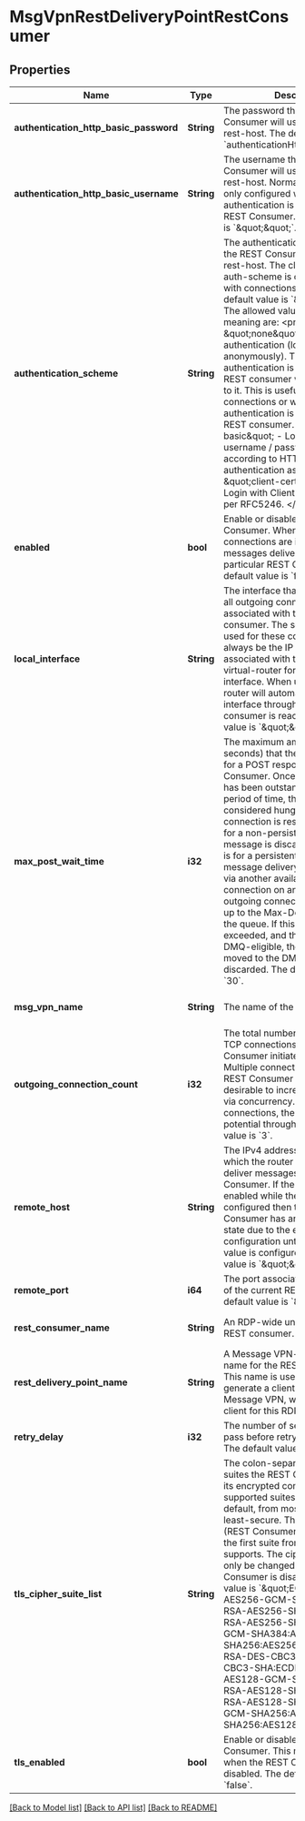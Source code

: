 # MsgVpnRestDeliveryPointRestConsumer

## Properties
Name | Type | Description | Notes
------------ | ------------- | ------------- | -------------
**authentication_http_basic_password** | **String** | The password that the REST Consumer will use to login to the rest-host. The default is to have no &#x60;authenticationHttpBasicPassword&#x60;. | [optional] [default to null]
**authentication_http_basic_username** | **String** | The username that the REST Consumer will use to login to the rest-host. Normally a username is only configured when basic authentication is selected for the REST Consumer. The default value is &#x60;\&quot;\&quot;&#x60;. | [optional] [default to null]
**authentication_scheme** | **String** | The authentication scheme used by the REST Consumer to login to the rest-host. The client-certificate auth-scheme is only compatible with connections using TLS. The default value is &#x60;\&quot;none\&quot;&#x60;. The allowed values and their meaning are:  &lt;pre&gt; \&quot;none\&quot; - Login with no authentication (login anonymously). This means no authentication is provided to the REST consumer when connecting to it. This is useful for anonymous connections or when no authentication is required by the REST consumer. \&quot;http-basic\&quot; - Login with simple username / password credentials according to HTTP Basic authentication as per RFC2616. \&quot;client-certificate\&quot; - Login with Client TLS certificate as per RFC5246. &lt;/pre&gt;  | [optional] [default to null]
**enabled** | **bool** | Enable or disable this REST Consumer. When disabled, no connections are initiated or messages delivered to this particular REST Consumer. The default value is &#x60;false&#x60;. | [optional] [default to null]
**local_interface** | **String** | The interface that will be used for all outgoing connections associated with the given REST consumer. The source IP address used for these connections will always be the IP address associated with the AD-enabled virtual-router for the specified interface. When unspecified the router will automatically choose an interface through which the REST consumer is reachable. The default value is &#x60;\&quot;\&quot;&#x60;. | [optional] [default to null]
**max_post_wait_time** | **i32** | The maximum amount of time (in seconds) that the router will wait for a POST response from the REST Consumer. Once a POST operation has been outstanding for this period of time, the request is considered hung and the TCP connection is reset. If this POST is for a non-persistent message, the message is discarded. If this POST is for a persistent message, then message delivery is re-attempted via another available outgoing connection on any available outgoing connection for that RDP, up to the Max-Delivery-Count on the queue. If this count is exceeded, and the message is DMQ-eligible, then this message is moved to the DMQ, otherwise it is discarded. The default value is &#x60;30&#x60;. | [optional] [default to null]
**msg_vpn_name** | **String** | The name of the Message VPN. | [optional] [default to null]
**outgoing_connection_count** | **i32** | The total number of concurrent TCP connections open to this REST Consumer initiated by the router. Multiple connections to a single REST Consumer are typically desirable to increase throughput via concurrency. The more connections, the higher the potential throughput. The default value is &#x60;3&#x60;. | [optional] [default to null]
**remote_host** | **String** | The IPv4 address or DNS name to which the router is to connect to deliver messages for this REST Consumer. If the REST Consumer is enabled while the host value is not configured then the REST Consumer has an operational Down state due to the empty host configuration until a usable host value is configured. The default value is &#x60;\&quot;\&quot;&#x60;. | [optional] [default to null]
**remote_port** | **i64** | The port associated with the host of the current REST Consumer. The default value is &#x60;8080&#x60;. | [optional] [default to null]
**rest_consumer_name** | **String** | An RDP-wide unique name for the REST consumer. | [optional] [default to null]
**rest_delivery_point_name** | **String** | A Message VPN-wide unique name for the REST Delivery Point. This name is used to auto-generate a client-username in this Message VPN, which is used by the client for this RDP. | [optional] [default to null]
**retry_delay** | **i32** | The number of seconds that must pass before retrying a connection. The default value is &#x60;3&#x60;. | [optional] [default to null]
**tls_cipher_suite_list** | **String** | The colon-separated list of cipher-suites the REST Consumer uses in its encrypted connection. All supported suites are included by default, from most-secure to least-secure. The remote server (REST Consumer) should choose the first suite from this list that it supports. The cipher-suite list can only be changed when the REST Consumer is disabled. The default value is &#x60;\&quot;ECDHE-RSA-AES256-GCM-SHA384:ECDHE-RSA-AES256-SHA384:ECDHE-RSA-AES256-SHA:AES256-GCM-SHA384:AES256-SHA256:AES256-SHA:ECDHE-RSA-DES-CBC3-SHA:DES-CBC3-SHA:ECDHE-RSA-AES128-GCM-SHA256:ECDHE-RSA-AES128-SHA256:ECDHE-RSA-AES128-SHA:AES128-GCM-SHA256:AES128-SHA256:AES128-SHA\&quot;&#x60;. | [optional] [default to null]
**tls_enabled** | **bool** | Enable or disable TLS for the REST Consumer. This may only be done when the REST Consumer is disabled. The default value is &#x60;false&#x60;. | [optional] [default to null]

[[Back to Model list]](../README.md#documentation-for-models) [[Back to API list]](../README.md#documentation-for-api-endpoints) [[Back to README]](../README.md)


